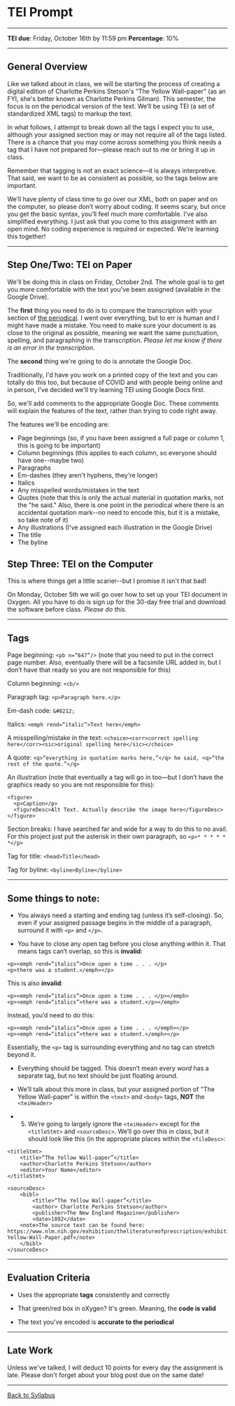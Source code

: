 # TEI Prompt

_____

**TEI due**: Friday, October 16th by 11:59 pm
**Percentage**: 10%

_____

## General Overview

Like we talked about in class, we will be starting the process of creating a digital edition of Charlotte Perkins Stetson's “The Yellow Wall-paper” (as an FYI, she's better known as Charlotte Perkins Gilman). This semester, the focus is on the periodical version of the text. We’ll be using TEI (a set of standardized XML tags) to markup the text. 

In what follows, I attempt to break down all the tags I expect you to use, although your assigned section may or may not require all of the tags listed. There is a chance that you may come across something you think needs a tag that I have not prepared for—please reach out to me or bring it up in class.

Remember that tagging is not an exact science—it is always interpretive. That said, we want to be as consistent as possible, so the tags below are important. 

We’ll have plenty of class time to go over our XML, both on paper and on the computer, so please don’t worry about coding. It seems scary, but once you get the basic syntax, you’ll feel much more comfortable. I've also simplified everything. I just ask that you come to this assignment with an open mind. No coding experience is required or expected. We’re learning this together!

_____

## Step One/Two: TEI on Paper

We'll be doing this in class on Friday, October 2nd. The whole goal is to get you more comfortable with the text you've been assigned (available in the Google Drive). 

The **first** thing you need to do is to compare the transcription with your section of [the periodical](https://www.nlm.nih.gov/exhibition/theliteratureofprescription/exhibitionAssets/digitalDocs/The-Yellow-Wall-Paper.pdf). I went over everything, but to err is human and I might have made a mistake. You need to make sure your document is as close to the original as possible, meaning we want the same punctuation, spelling, and paragraphing in the transcription. *Please let me know if there is an error in the transcription.*

The **second** thing we're going to do is annotate the Google Doc.

Traditionally, I'd have you work on a printed copy of the text and you can totally do this too, but because of COVID and with people being online and in person, I've decided we'll try learning TEI using Google Docs first.

So, we'll add comments to the appropriate Google Doc. These comments will explain the features of the text, rather than trying to code right away. 

The features we'll be encoding are:

* Page beginnings (so, if you have been assigned a full page or column 1, this is going to be important)
* Column beginnings (this applies to each column, so everyone should have one--maybe two)
* Paragraphs 
* Em-dashes (they aren't hyphens, they're longer)
* Italics
* Any misspelled words/mistakes in the text
* Quotes (note that this is only the actual material in quotation marks, not the "he said." Also, there is one point in the periodical where there is an accidental quotation mark--no need to encode this, but it is a mistake, so take note of it)
* Any illustrations (I've assigned each illustration in the Google Drive)
* The title
* The byline

## Step Three: TEI on the Computer

This is where things get a little scarier--but I promise it isn't that bad! 

On Monday, October 5th we will go over how to set up your TEI document in Oxygen. All you have to do is sign up for the 30-day free trial and download the software before class. *Please do this.*

_____

## Tags

Page beginning: ```<pb n=“647”/>``` (note that you need to put in the correct page number. Also, eventually there will be a facsimile URL added in, but I don’t have that ready so you are not responsible for this)

Column beginning: ```<cb/>```

Paragraph tag: ```<p>Paragraph here.</p>```

Em-dash code: ```&#8212;```

Italics: ```<emph rend=“italic”>Text here</emph>```

A misspelling/mistake in the text: ```<choice><corr>correct spelling here</corr><sic>original spelling here</sic></choice>```

A quote: ```<q>“everything in quotation marks here,”</q> he said, <q>“the rest of the quote.”</q>```

An illustration (note that eventually a <graphic url=“URL”/> tag will go in too—but I don’t have the graphics ready so you are not responsible for this):

```
<figure>
  <p>Caption</p>
  <figureDesc>Alt Text. Actually describe the image here</figureDesc>
</figure>
```

Section breaks: I have searched far and wide for a way to do this to no avail. For this project just put the asterisk in their own paragraph, so ```<p>* * * * * *</p>```

Tag for title: ```<head>Title</head>```

Tag for byline: ```<byline>Byline</byline>```

_____

## Some things to note:

* You always need a starting and ending tag (unless it’s self-closing). So, even if your assigned passage begins in the middle of a paragraph, surround it with ```<p>``` and ```</p>```.

* You have to close any open tag before you close anything within it. That means tags can’t overlap, so this is **invalid**:

```
<p><emph rend=“italics”>Once upon a time . . . </p>
<p>there was a student.</emph></p>
```

This is also **invalid**:

```
<p><emph rend=“italics”>Once upon a time . . . </p></emph>
<p><emph rend=“italics”>there was a student.</p></emph>
```

Instead, you’d need to do this:

```
<p><emph rend=“italics”>Once upon a time . . . </emph></p>
<p><emph rend=“italics”>there was a student.</emph></p>
```

Essentially, the ```<p>``` tag is surrounding everything and no tag can stretch beyond it.

* Everything should be tagged. This doesn’t mean every *word* has a separate tag, but no text should be just floating around.

* We’ll talk about this more in class, but your assigned portion of "The Yellow Wall-paper" is within the ```<text>``` and ```<body>``` tags, **NOT** the ```<teiHeader>```

* 5.	We’re going to largely ignore the ```<teiHeader>``` except for the ```<titleStmt>``` and ```<sourceDesc>```. We’ll go over this in class, but it should look like this (in the appropriate places within the ```<fileDesc>```:

```
<titleStmt>
	<title>“The Yellow Wall-paper”</title>
	<author>Charlotte Perkins Stetson</author>
	<editor>Your Name</editor>
</titleStmt>
```
```
<sourceDesc>
	<bibl>
		<title>“The Yellow Wall-paper”</title>
		<author> Charlotte Perkins Stetson</author>
		<publisher>The New England Magazine</publisher>
		<date>1892</date>
    <note>The source text can be found here: https://www.nlm.nih.gov/exhibition/theliteratureofprescription/exhibitionAssets/digitalDocs/The-Yellow-Wall-Paper.pdf</note>
	</bibl>
</sourceDesc>
```

_____

## Evaluation Criteria

* Uses the appropriate **tags** consistently and correctly

* That green/red box in oXygen? It's green. Meaning, the **code is valid**

* The text you've encoded is **accurate to the periodical**

_____

## Late Work

Unless we've talked, I will deduct 10 points for every day the assignment is late. Please don't forget about your blog post due on the same date!

_____

[Back to Syllabus](https://deanna-stover.github.io/coursesCNU/2020/engl350fall2020)



